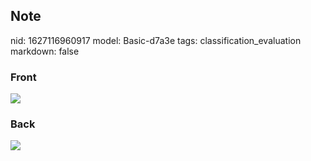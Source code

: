 ## Note
nid: 1627116960917
model: Basic-d7a3e
tags: classification_evaluation
markdown: false

### Front
<img src="paste-bb19b33639af75ecdd4cd7b0d5405692da209ac1.jpg">

### Back
<img src="paste-64aeaffc1bcbad1c56e11602f76129dbea014a7b.jpg">
